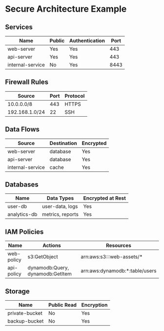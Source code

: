 # Secure Architecture Example

## Services

| Name | Public | Authentication | Port |
|------|--------|----------------|------|
| web-server | Yes | Yes | 443 |
| api-server | Yes | Yes | 443 |
| internal-service | No | Yes | 8443 |

## Firewall Rules

| Source | Port | Protocol |
|--------|------|----------|
| 10.0.0.0/8 | 443 | HTTPS |
| 192.168.1.0/24 | 22 | SSH |

## Data Flows

| Source | Destination | Encrypted |
|--------|-------------|-----------|
| web-server | database | Yes |
| api-server | database | Yes |
| internal-service | cache | Yes |

## Databases

| Name | Data Types | Encrypted at Rest |
|------|------------|-------------------|
| user-db | user-data, logs | Yes |
| analytics-db | metrics, reports | Yes |

## IAM Policies

| Name | Actions | Resources |
|------|---------|-----------|
| web-policy | s3:GetObject | arn:aws:s3:::web-assets/* |
| api-policy | dynamodb:Query, dynamodb:GetItem | arn:aws:dynamodb:*:table/users |

## Storage

| Name | Public Read | Encryption |
|------|-------------|------------|
| private-bucket | No | Yes |
| backup-bucket | No | Yes |